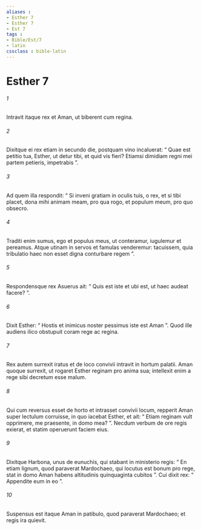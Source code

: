 ```yaml
---
aliases : 
- Esther 7
- Esther 7
- Est 7
tags : 
- Bible/Est/7
- latin
cssclass : bible-latin
---
```


# Esther 7

###### 1
Intravit itaque rex et Aman, ut biberent cum regina. 
###### 2
Dixitque ei rex etiam in secundo die, postquam vino incaluerat: “ Quae est petitio tua, Esther, ut detur tibi, et quid vis fieri? Etiamsi dimidiam regni mei partem petieris, impetrabis ”. 
###### 3
Ad quem illa respondit: “ Si inveni gratiam in oculis tuis, o rex, et si tibi placet, dona mihi animam meam, pro qua rogo, et populum meum, pro quo obsecro. 
###### 4
Traditi enim sumus, ego et populus meus, ut conteramur, iugulemur et pereamus. Atque utinam in servos et famulas venderemur: tacuissem, quia tribulatio haec non esset digna conturbare regem ”. 
###### 5
Respondensque rex Asuerus ait: “ Quis est iste et ubi est, ut haec audeat facere? ”. 
###### 6
Dixit Esther: “ Hostis et inimicus noster pessimus iste est Aman ”. Quod ille audiens ilico obstupuit coram rege ac regina.
###### 7
Rex autem surrexit iratus et de loco convivii intravit in hortum palatii. Aman quoque surrexit, ut rogaret Esther reginam pro anima sua; intellexit enim a rege sibi decretum esse malum. 
###### 8
Qui cum reversus esset de horto et intrasset convivii locum, repperit Aman super lectulum corruisse, in quo iacebat Esther, et ait: “ Etiam reginam vult opprimere, me praesente, in domo mea? ”. Necdum verbum de ore regis exierat, et statim operuerunt faciem eius. 
###### 9
Dixitque Harbona, unus de eunuchis, qui stabant in ministerio regis: “ En etiam lignum, quod paraverat Mardochaeo, qui locutus est bonum pro rege, stat in domo Aman habens altitudinis quinquaginta cubitos ”. Cui dixit rex: “ Appendite eum in eo ”. 
###### 10
Suspensus est itaque Aman in patibulo, quod paraverat Mardochaeo; et regis ira quievit.
